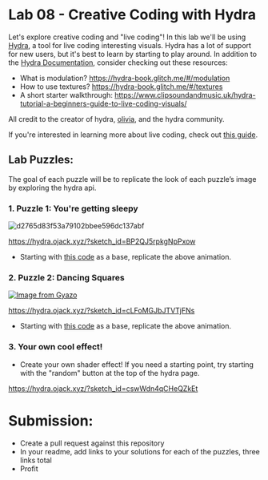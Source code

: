 # Lab 08 - Creative Coding with Hydra
Let's explore creative coding and "live coding"! In this lab we'll be using [Hydra](https://hydra.ojack.xyz/), a tool for live coding interesting visuals. Hydra has a lot of support for new users, but it's best to learn by starting to play around. In addition to the [Hydra Documentation](https://hydra.ojack.xyz/docs/), consider checking out these resources:

- What is modulation? https://hydra-book.glitch.me/#/modulation
- How to use textures? https://hydra-book.glitch.me/#/textures  
- A short starter walkthrough: https://www.clipsoundandmusic.uk/hydra-tutorial-a-beginners-guide-to-live-coding-visuals/

All credit to the creator of hydra, [olivia](https://ojack.xyz/), and the hydra community.

If you're interested in learning more about live coding, check out [this guide](https://static.livecodingbook.toplap.org/books/livecoding.pdf).
         
## Lab Puzzles:
The goal of each puzzle will be to replicate the look of each puzzle’s image by exploring the hydra api.

### 1. Puzzle 1: You're getting sleepy

![d2765d83f53a79102bbee596dc137abf](https://github.com/user-attachments/assets/a5f6f0da-5ca7-4066-9ceb-8851c2a14071)

https://hydra.ojack.xyz/?sketch_id=BP2QJ5rpkgNpPxow

   * Starting with [this code](https://hydra.ojack.xyz/?sketch_id=mwVfjOO8YNtqODRt) as a base, replicate the above animation.

### 2. Puzzle 2: Dancing Squares
[![Image from Gyazo](https://i.gyazo.com/95ace79f6d2ca24f563a6a79fdcc4f51.gif)](https://gyazo.com/95ace79f6d2ca24f563a6a79fdcc4f51)

https://hydra.ojack.xyz/?sketch_id=cLFoMGJbJTVTjFNs

   * Starting with [this code](https://hydra.ojack.xyz/?sketch_id=FpvaIGZZzA87TUA4) as a base, replicate the above animation.
     
### 3. Your own cool effect!

   * Create your own shader effect! If you need a starting point, try starting with the "random" button at the top of the hydra page.
   
 https://hydra.ojack.xyz/?sketch_id=cswWdn4qCHeQZkEt
  
# Submission:
- Create a pull request against this repository
- In your readme, add links to your solutions for each of the puzzles, three links total
- Profit
